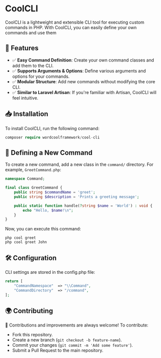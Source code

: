 # CoolCLI

CoolCLI is a lightweight and extensible CLI tool for executing custom commands in PHP. With CoolCLI, you can easily define your own commands and use them

## 🚀 Features

- ✅ **Easy Command Definition**: Create your own command classes and add them to the CLI.
- ✅ **Supports Arguments & Options**: Define various arguments and options for your commands.
- ✅ **Modular Structure**: Add new commands without modifying the core CLI.
- ✅ **Similar to Laravel Artisan**: If you're familiar with Artisan, CoolCLI will feel intuitive.

## 📥 Installation

To install CoolCLI, run the following command:

```php
composer require wordcoolframework/cool-cli
```
## 📌 Defining a New Command

To create a new command, add a new class in the `command/` directory. For example, `GreetCommand.php`:

```php
namespace Command;

final class GreetCommand {
    public string $commandName = 'greet';
    public string $description = 'Prints a greeting message';

    public static function handle(?string $name = 'World') : void {
        echo "Hello, $name!\n";
    }
}

```

Now, you can execute this command:

```shell
php cool greet
php cool greet John
```


## 🛠️ Configuration

CLI settings are stored in the config.php file:

```php
return [
    "CommandNamespace"  => "\\Command",
    "CommandDirectory"  => "/command",
];
```

## 🌍 Contributing
🔹 Contributions and improvements are always welcome! To contribute:

- Fork this repository.
- Create a new branch (```git checkout -b feature-name```).
- Commit your changes (```git commit -m 'Add some feature'```).
- Submit a Pull Request to the main repository.